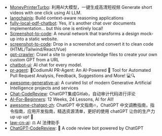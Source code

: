 * [MoneyPrinterTurbo](https://github.com/harry0703/MoneyPrinterTurbo): 利用AI大模型，一键生成高清短视频 Generate short videos with one click using AI LLM.
* [langchainjs](https://github.com/langchain-ai/langchainjs): Build context-aware reasoning applications
* [fully-local-pdf-chatbot](https://github.com/jacoblee93/fully-local-pdf-chatbot): Yes, it's another chat over documents implementation... but this one is entirely local!
* [Screenshot-to-code](https://github.com/emilwallner/Screenshot-to-code): A neural network that transforms a design mock-up into a static website.
* [screenshot-to-code](https://github.com/abi/screenshot-to-code): Drop in a screenshot and convert it to clean code (HTML/Tailwind/React/Vue)
* [gpt-crawler](https://github.com/BuilderIO/gpt-crawler): Crawl a site to generate knowledge files to create your own custom GPT from a URL
* [chatbot-ui](https://github.com/mckaywrigley/chatbot-ui): AI chat for every model.
* [pr-agent](https://github.com/Codium-ai/pr-agent): 🚀CodiumAI PR-Agent: An AI-Powered 🤖 Tool for Automated Pull Request Analysis, Feedback, Suggestions and More! 💻🔍
* [awesome-generative-ai](https://github.com/steven2358/awesome-generative-ai): A curated list of modern Generative Artificial Intelligence projects and services
* [Chat-CodeReview](https://github.com/nangongchengfeng/Chat-CodeReview): ChatGPT集成Gitlab，自动审计代码进行评论
* [AI-For-Beginners](https://github.com/microsoft/AI-For-Beginners): 12 Weeks, 24 Lessons, AI for All!
* [awesome-chatgpt-zh](https://github.com/yzfly/awesome-chatgpt-zh): ChatGPT 中文指南🔥，ChatGPT 中文调教指南，指令指南，应用开发指南，精选资源清单，更好的使用 chatGPT 让你的生产力 up up up! 🚀
* [law-cn-ai](https://github.com/lvwzhen/law-cn-ai): ⚖️ AI 法律助手
* [ChatGPT-CodeReview](https://github.com/anc95/ChatGPT-CodeReview): 🐥 A code review bot powered by ChatGPT
